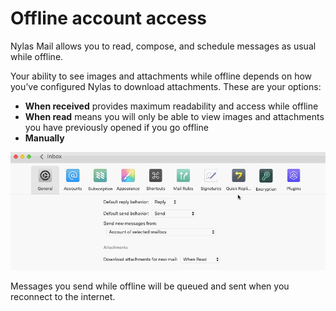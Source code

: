 <div id="container">

# Offline account access

Nylas Mail allows you to read, compose, and schedule messages as usual while offline.

Your ability to see images and attachments while offline depends on how you’ve configured Nylas to download attachments. These are your options:

*   **When received** provides maximum readability and access while offline
*   **When read** means you will only be able to view images and attachments you have previously opened if you go offline
*   **Manually**

![](./208504547-attachment_handling.gif)

Messages you send while offline will be queued and sent when you reconnect to the internet.

</div>
